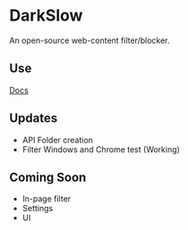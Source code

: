 # DarkSlow
An open-source web-content filter/blocker.

## Use
<a href="https://mr-chaotic.github.io/DarkSlow/Website/docs.html">Docs</a>

## Updates 
- API Folder creation
- Filter Windows and Chrome test (Working)

## Coming Soon
- In-page filter
- Settings
- UI
